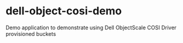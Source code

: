 # dell-object-cosi-demo
Demo application to demonstrate using Dell ObjectScale COSI Driver provisioned buckets
